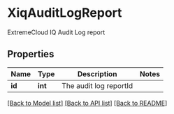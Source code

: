# XiqAuditLogReport

ExtremeCloud IQ Audit Log report
## Properties
Name | Type | Description | Notes
------------ | ------------- | ------------- | -------------
**id** | **int** | The audit log reportId | 

[[Back to Model list]](../README.md#documentation-for-models) [[Back to API list]](../README.md#documentation-for-api-endpoints) [[Back to README]](../README.md)



